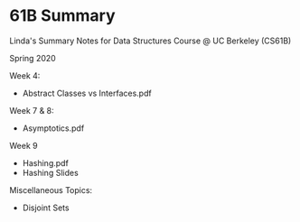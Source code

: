 # 61B Summary
Linda's Summary Notes for Data Structures Course @ UC Berkeley (CS61B)

Spring 2020

Week 4: 
- Abstract Classes vs Interfaces.pdf

Week 7 & 8:
- Asymptotics.pdf

Week 9 
- Hashing.pdf
- Hashing Slides

Miscellaneous Topics:
- Disjoint Sets
